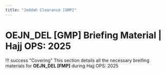 ```yaml
---
title: "Jeddah Clearance [GMP]"
---
```


# OEJN_DEL [GMP] Briefing Material | Hajj OPS: 2025

!!! success "Covering"
    This section details all the necessary breifing materials for **OEJN_DEL [FMP]** during Hajj OPS: 2025